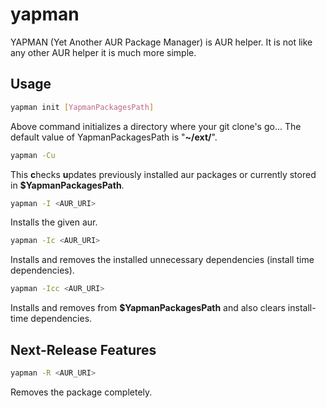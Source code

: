 # yapman

YAPMAN (Yet Another AUR Package Manager) is AUR helper. It is not like any other AUR helper it is much more simple.

## Usage

```bash
yapman init [YapmanPackagesPath]
```

Above command initializes a directory where your git clone's go...
The default value of YapmanPackagesPath is "**~/ext/**".

```bash
yapman -Cu
```

This **c**hecks **u**pdates previously installed aur packages or currently stored in **$YapmanPackagesPath**.

```bash
yapman -I <AUR_URI>
```

Installs the given aur.

```bash
yapman -Ic <AUR_URI>
```

Installs and removes the installed unnecessary dependencies (install time dependencies).

```bash
yapman -Icc <AUR_URI>
```

Installs and removes from **$YapmanPackagesPath** and also clears install-time dependencies.

## Next-Release Features

```bash
yapman -R <AUR_URI>
```

Removes the package completely.
